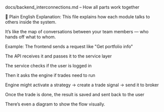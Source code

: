  docs/backend_interconnections.md – How all parts work together
 
📘 Plain English Explanation:
This file explains how each module talks to others inside the system.

It’s like the map of conversations between your team members — who hands off what to whom.

Example:
The frontend sends a request like "Get portfolio info"

The API receives it and passes it to the service layer

The service checks if the user is logged in

Then it asks the engine if trades need to run

Engine might activate a strategy → create a trade signal → send it to broker

Once the trade is done, the result is saved and sent back to the user

There’s even a diagram to show the flow visually.